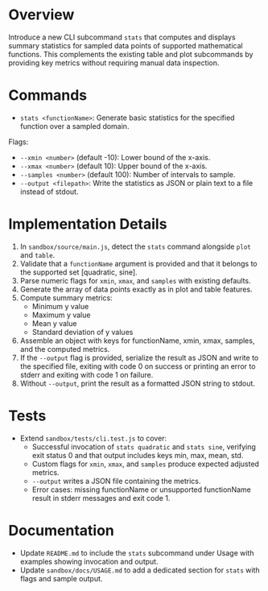 # Overview

Introduce a new CLI subcommand `stats` that computes and displays summary statistics for sampled data points of supported mathematical functions. This complements the existing table and plot subcommands by providing key metrics without requiring manual data inspection.

# Commands

- `stats <functionName>`: Generate basic statistics for the specified function over a sampled domain.

Flags:
- `--xmin <number>` (default -10): Lower bound of the x-axis.
- `--xmax <number>` (default 10): Upper bound of the x-axis.
- `--samples <number>` (default 100): Number of intervals to sample.
- `--output <filepath>`: Write the statistics as JSON or plain text to a file instead of stdout.

# Implementation Details

1. In `sandbox/source/main.js`, detect the `stats` command alongside `plot` and `table`.
2. Validate that a `functionName` argument is provided and that it belongs to the supported set [quadratic, sine].
3. Parse numeric flags for `xmin`, `xmax`, and `samples` with existing defaults.
4. Generate the array of data points exactly as in plot and table features.
5. Compute summary metrics:
   - Minimum y value
   - Maximum y value
   - Mean y value
   - Standard deviation of y values
6. Assemble an object with keys for functionName, xmin, xmax, samples, and the computed metrics.
7. If the `--output` flag is provided, serialize the result as JSON and write to the specified file, exiting with code 0 on success or printing an error to stderr and exiting with code 1 on failure.
8. Without `--output`, print the result as a formatted JSON string to stdout.

# Tests

- Extend `sandbox/tests/cli.test.js` to cover:
  - Successful invocation of `stats quadratic` and `stats sine`, verifying exit status 0 and that output includes keys min, max, mean, std.
  - Custom flags for `xmin`, `xmax`, and `samples` produce expected adjusted metrics.
  - `--output` writes a JSON file containing the metrics.
  - Error cases: missing functionName or unsupported functionName result in stderr messages and exit code 1.

# Documentation

- Update `README.md` to include the `stats` subcommand under Usage with examples showing invocation and output.
- Update `sandbox/docs/USAGE.md` to add a dedicated section for `stats` with flags and sample output.